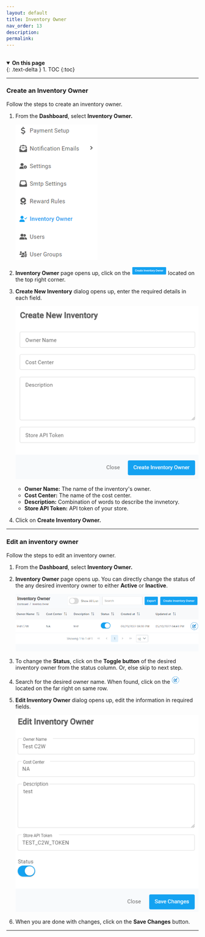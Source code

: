 ```yaml
---
layout: default
title: Inventory Owner
nav_order: 13
description:
permalink:
---
```


##

<details open markdown="block">
  <summary>
    <b>On this page</b>
  </summary>
  {: .text-delta }
1. TOC
{:toc}
</details>

---

### Create an Inventory Owner

Follow the steps to create an inventory owner.

1. From the **Dashboard**, select **Inventory Owner.**

   ![inventory_dashboard](../../images/inventory/inventory1.png)

2. **Inventory Owner** page opens up, click on the ![create_inventory_owner_button](../../images/buttons/createinvowner.png) located on the top right corner.

3. **Create New Inventory** dialog opens up, enter the required details in each field.

   ![create_inventory_dialog](../../images/inventory/inventory3.png)

   - **Owner Name:** The name of the inventory's owner.
   - **Cost Center:** The name of the cost center.
   - **Description:** Combination of words to describe the invnetory.
   - **Store API Token:** API token of your store.

4. Click on **Create Inventory Owner.**

---

### Edit an inventory owner

Follow the steps to edit an inventory owner.

1. From the **Dashboard**, select **Inventory Owner.**

2. **Inventory Owner** page opens up. You can directly change the status of the any desired inventory owner to either **Active** or **Inactive**.

   ![create_inventory_owner](../../images/inventory/inventory2.png)

3. To change the **Status**, click on the **Toggle button** of the desired inventory owner from the status column. Or, else skip to next step.

4. Search for the desired owner name. When found, click on the ![edit_inventory_owner](../../images/buttons/ccheck.png) located on the far right on same row.
5. **Edit Inventory Owner** dialog opens up, edit the information in required fields.

   ![edit_inventory_owner](../../images/inventory/editinven.png)

6. When you are done with changes, click on the **Save Changes** button.

---
